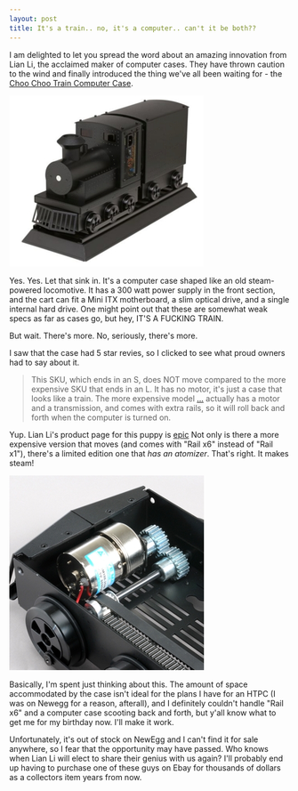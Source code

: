 ```yaml
---
layout: post
title: It's a train.. no, it's a computer.. can't it be both??
---
```


I am delighted to let you spread the word about an amazing innovation from Lian
Li, the acclaimed maker of computer cases. They have thrown caution to the wind
and finally introduced the thing we've all been waiting for - the [Choo Choo
Train Computer
Case](http://www.newegg.com/Product/Product.aspx?Item=N82E16811112393).

<p class="center">
    <img src="imgs/posts/computer-train/computer-train.jpg" alt="COMPUTER TRAIN!" />
</p>

Yes. Yes. Let that sink in. It's a computer case shaped like an old
steam-powered locomotive. It has a 300 watt power supply in the front section,
and the cart can fit a Mini ITX motherboard, a slim optical drive, and a single
internal hard drive. One might point out that these are somewhat weak specs as
far as cases go, but hey, IT'S A FUCKING TRAIN.

But wait. There's more. No, seriously, there's more.

I saw that the case had 5 star revies, so I clicked to see what proud owners had
to say about it.

> This SKU, which ends in an S, does NOT move compared to the more expensive SKU
> that ends in an L. It has no motor, it's just a case that looks like a train.
> The more expensive model 
> [...](http://www.newegg.com/Product/Product.aspx?Item=N82E16811112392) actually has a
> motor and a transmission, and comes with extra rails, so it will roll back and
> forth when the computer is turned on.

Yup. Lian Li's product page for this puppy is
[epic](http://www.lian-li.com/v2/en/product/product06.php?pr_index=625&cl_index=1&sc_index=25&ss_index=62&g=spec)
Not only is there a more expensive version that moves (and comes with "Rail x6"
instead of "Rail x1"), there's a limited edition one that _has an atomizer_.
That's right. It makes steam!

<p class="center">
    <img src="imgs/posts/computer-train/powertrain.jpg" alt="power train" />
</p>

Basically, I'm spent just thinking about this. The amount of space accommodated
by the case isn't ideal for the plans I have for an HTPC (I was on Newegg for a
reason, afterall), and I definitely couldn't handle "Rail x6" and a computer
case scooting back and forth, but y'all know what to get me for my birthday now.
I'll make it work.

Unfortunately, it's out of stock on NewEgg and I can't find it for sale
anywhere, so I fear that the opportunity may have passed. Who knows when Lian Li
will elect to share their genius with us again? I'll probably end up having to
purchase one of these guys on Ebay for thousands of dollars as a collectors item
years from now.
